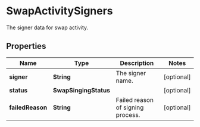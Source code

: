 

# SwapActivitySigners

The signer data for swap activity.

## Properties

| Name | Type | Description | Notes |
|------------ | ------------- | ------------- | -------------|
|**signer** | **String** | The signer name. |  [optional] |
|**status** | **SwapSingingStatus** |  |  [optional] |
|**failedReason** | **String** | Failed reason of signing process. |  [optional] |



